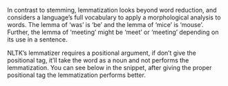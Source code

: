 
In contrast to stemming, lemmatization looks beyond word reduction, and considers a language’s full vocabulary to apply a morphological analysis to words. The lemma of ‘was’ is ‘be’ and the lemma of ‘mice’ is ‘mouse’. Further, the lemma of ‘meeting’ might be ‘meet’ or ‘meeting’ depending on its use in a sentence.

NLTK’s lemmatizer requires a positional argument, if don’t give the positional tag, it’ll take the word as a noun and not performs the lemmatization. You can see below in the snippet, after giving the proper positional tag the lemmatization performs better.